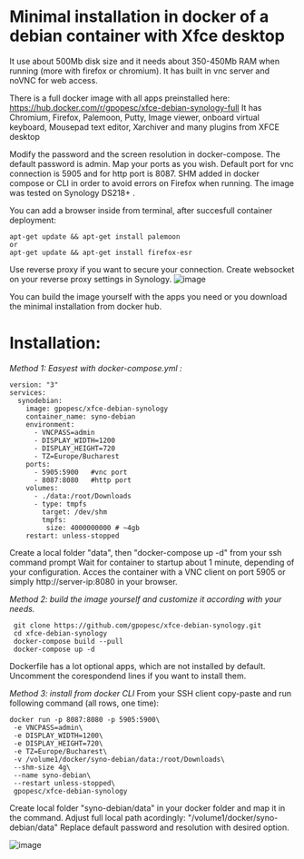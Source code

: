 # Minimal installation in docker of a debian container with Xfce desktop

It use about 500Mb disk size and it needs about 350-450Mb RAM when running (more with firefox or chromium).
It has built in vnc server and noVNC for web access.

There is a full docker image with all apps preinstalled here: https://hub.docker.com/r/gpopesc/xfce-debian-synology-full 
It has Chromium, Firefox, Palemoon, Putty, Image viewer, onboard virtual keyboard, Mousepad text editor, Xarchiver and many plugins from XFCE desktop

Modify the password and the screen resolution in docker-compose. The default password is admin.
Map your ports as you wish. Default port for vnc connection is 5905 and for http port is 8087.
SHM added in docker compose or CLI in order to avoid errors on Firefox when running.
The image was tested on Synology DS218+ .

You can add a browser inside from terminal, after succesfull container deployment:
```
apt-get update && apt-get install palemoon
or
apt-get update && apt-get install firefox-esr
```

Use reverse proxy if you want to secure your connection. Create websocket on your reverse proxy settings in Synology.
![image](https://user-images.githubusercontent.com/11590919/124982716-b4741500-e03f-11eb-968d-99a0c4ae46f7.png)


You can build the image yourself with the apps you need or you download the minimal installation from docker hub.

# Installation: 

*Method 1: Easyest with docker-compose.yml :*

```
version: "3"
services:
  synodebian:
    image: gpopesc/xfce-debian-synology
    container_name: syno-debian
    environment:
      - VNCPASS=admin
      - DISPLAY_WIDTH=1200
      - DISPLAY_HEIGHT=720
      - TZ=Europe/Bucharest
    ports:
      - 5905:5900   #vnc port
      - 8087:8080   #http port
    volumes:
      - ./data:/root/Downloads
      - type: tmpfs
        target: /dev/shm
        tmpfs:
         size: 4000000000 # ~4gb
    restart: unless-stopped
```
Create a local folder "data", then "docker-compose up -d" from your ssh command prompt
Wait for container to startup about 1 minute, depending of your configuration.
Acces the container with a VNC client on port 5905 or simply http://server-ip:8080 in your browser.



*Method 2: build the image yourself and customize it according with your needs.*

```
 git clone https://github.com/gpopesc/xfce-debian-synology.git
 cd xfce-debian-synology
 docker-compose build --pull
 docker-compose up -d
 ```


Dockerfile has a lot optional apps, which are not installed by default.
Uncomment the corespondend lines if you want to install them.



*Method 3: install from docker CLI*
From your SSH client copy-paste and run following command (all rows, one time):

```
docker run -p 8087:8080 -p 5905:5900\
 -e VNCPASS=admin\
 -e DISPLAY_WIDTH=1200\
 -e DISPLAY_HEIGHT=720\
 -e TZ=Europe/Bucharest\
 -v /volume1/docker/syno-debian/data:/root/Downloads\
 --shm-size 4g\
 --name syno-debian\
 --restart unless-stopped\
 gpopesc/xfce-debian-synology
```
Create local folder "syno-debian/data" in your docker folder and map it in the command. Adjust full local path acordingly: "/volume1/docker/syno-debian/data"
Replace default password and resolution with desired option.

![image](https://user-images.githubusercontent.com/11590919/124983614-db7f1680-e040-11eb-8c00-8366fa22bfea.png)

 

